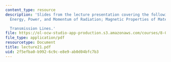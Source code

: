 ```yaml
---
content_type: resource
description: 'Slides from the lecture presentation covering the following topics:
  Energy, Power, and Momentum of Radiation; Magnetic Properties of Materials and

  Transmission Lines.'
file: https://ol-ocw-studio-app-production.s3.amazonaws.com/courses/8-022-physics-ii-electricity-and-magnetism-fall-2004/2f5efba0b9926c9ce8e9ab0d04bfc7b3_lecture21.pdf
file_type: application/pdf
resourcetype: Document
title: lecture21.pdf
uid: 2f5efba0-b992-6c9c-e8e9-ab0d04bfc7b3
---
```


